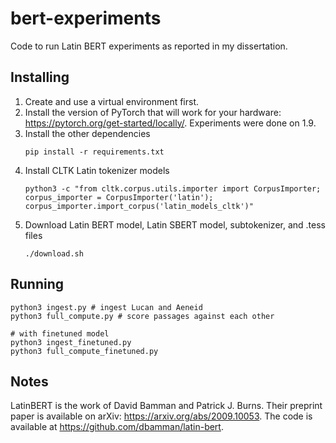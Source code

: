 # bert-experiments

Code to run Latin BERT experiments as reported in my dissertation.

## Installing

  1. Create and use a virtual environment first.
  2. Install the version of PyTorch that will work for your hardware: <https://pytorch.org/get-started/locally/>. Experiments were done on 1.9.
  3. Install the other dependencies
     ```
     pip install -r requirements.txt
     ```
  4. Install CLTK Latin tokenizer models
     ```
     python3 -c "from cltk.corpus.utils.importer import CorpusImporter; corpus_importer = CorpusImporter('latin'); corpus_importer.import_corpus('latin_models_cltk')"
     ```
  5. Download Latin BERT model, Latin SBERT model, subtokenizer, and .tess files
     ```
     ./download.sh
     ```

## Running

```
python3 ingest.py # ingest Lucan and Aeneid
python3 full_compute.py # score passages against each other

# with finetuned model
python3 ingest_finetuned.py
python3 full_compute_finetuned.py
```

## Notes

LatinBERT is the work of David Bamman and Patrick J. Burns.
Their preprint paper is available on arXiv: <https://arxiv.org/abs/2009.10053>.
The code is available at <https://github.com/dbamman/latin-bert>.
